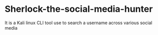 # Sherlock-the-social-media-hunter
It is a Kali linux CLI tool use to search a username across various social media
